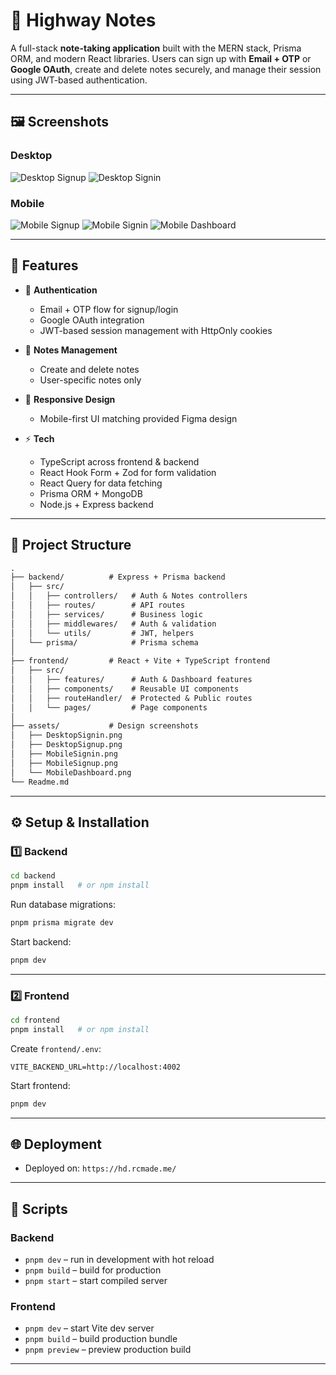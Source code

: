 # 📝 Highway Notes

A full-stack **note-taking application** built with the MERN stack, Prisma ORM, and modern React libraries.
Users can sign up with **Email + OTP** or **Google OAuth**, create and delete notes securely, and manage their session using JWT-based authentication.

---

## 🖼️ Screenshots

### Desktop

![Desktop Signup](./assets/DesktopSignup.png)
![Desktop Signin](./assets/DesktopSignin.png)

### Mobile

![Mobile Signup](./assets/MobileSignup.png)
![Mobile Signin](./assets/MobileSignin.png)
![Mobile Dashboard](./assets/MobileDashboard.png)

---

## 🚀 Features

- 🔐 **Authentication**

  - Email + OTP flow for signup/login
  - Google OAuth integration
  - JWT-based session management with HttpOnly cookies

- 📝 **Notes Management**

  - Create and delete notes
  - User-specific notes only

- 📱 **Responsive Design**

  - Mobile-first UI matching provided Figma design

- ⚡ **Tech**

  - TypeScript across frontend & backend
  - React Hook Form + Zod for form validation
  - React Query for data fetching
  - Prisma ORM + MongoDB
  - Node.js + Express backend

---

## 📂 Project Structure

```txt
.
├── backend/          # Express + Prisma backend
│   ├── src/
│   │   ├── controllers/   # Auth & Notes controllers
│   │   ├── routes/        # API routes
│   │   ├── services/      # Business logic
│   │   ├── middlewares/   # Auth & validation
│   │   └── utils/         # JWT, helpers
│   └── prisma/            # Prisma schema
│
├── frontend/         # React + Vite + TypeScript frontend
│   ├── src/
│   │   ├── features/      # Auth & Dashboard features
│   │   ├── components/    # Reusable UI components
│   │   ├── routeHandler/  # Protected & Public routes
│   │   └── pages/         # Page components
│
├── assets/           # Design screenshots
│   ├── DesktopSignin.png
│   ├── DesktopSignup.png
│   ├── MobileSignin.png
│   ├── MobileSignup.png
│   └── MobileDashboard.png
└── Readme.md
```

---

## ⚙️ Setup & Installation

### 1️⃣ Backend

```bash
cd backend
pnpm install   # or npm install
```

Run database migrations:

```bash
pnpm prisma migrate dev
```

Start backend:

```bash
pnpm dev
```

---

### 2️⃣ Frontend

```bash
cd frontend
pnpm install   # or npm install
```

Create `frontend/.env`:

```env
VITE_BACKEND_URL=http://localhost:4002
```

Start frontend:

```bash
pnpm dev
```

---

## 🌐 Deployment

- Deployed on: `https://hd.rcmade.me/`

---

## 📜 Scripts

### Backend

- `pnpm dev` – run in development with hot reload
- `pnpm build` – build for production
- `pnpm start` – start compiled server

### Frontend

- `pnpm dev` – start Vite dev server
- `pnpm build` – build production bundle
- `pnpm preview` – preview production build

---
